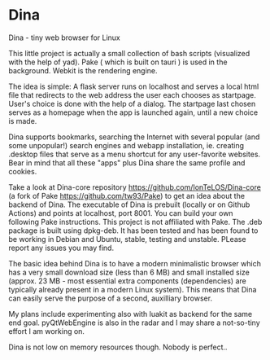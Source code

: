# Dina
Dina - tiny web browser for Linux

This little project is actually a small collection of bash scripts (visualized with the help of yad). Pake ( which is built on tauri )  is used in the background. Webkit is the rendering engine.

The idea is simple: A flask server runs on localhost and serves a local html file that redirects to the web address the user each chooses as startpage. User's choice is done with the help of a dialog. The startpage last chosen serves as a homepage when the app is launched again, until a new choice is made. 

Dina supports bookmarks, searching the Internet with several popular (and some unpopular!) search engines and webapp installation, ie. creating .desktop files that serve as a menu shortcut for any user-favorite websites. Bear in mind that all these "apps" plus Dina share the same profile and cookies. 

Take a look at Dina-core repository https://github.com/IonTeLOS/Dina-core (a fork of Pake https://github.com/tw93/Pake) to get an idea about the backend of Dina. The executable of Dina is prebuilt (locally or on Github Actions) and points at localhost, port 8001. You can build your own following Pake instructions. This project is not affiliated with Pake. The .deb package is built using dpkg-deb. It has been tested and has been found to be working in Debian and Ubuntu, stable, testing and unstable. PLease report any issues you may find.

The basic idea behind Dina is to have a modern minimalistic browser which has a very small download size (less than 6 MB) and small installed size (approx. 23 MB - most essential extra components (dependencies) are typically already present in a modern Linux system). This means that Dina can easily serve the purpose of a second, auxilliary browser.

My plans include experimenting also with luakit as backend for the same end goal. pyQtWebEngine is also in the radar and I may share a not-so-tiny effort I am working on.

Dina is not low on memory resources though. Nobody is perfect..
